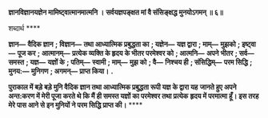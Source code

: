 **ज्ञानविज्ञानयज्ञेन मामिष्ट्वात्मानमात्मनि ।** **सर्वयज्ञपङ्क्षत मां वै संसिङ्क्षद्ध मुनयोऽगमन् ॥ ६॥** 

शब्दार्थ **** 

**ज्ञान—** **वैदिक ज्ञान** **; विज्ञान—** **तथा आध्यात्मिक प्रबुद्धता का** **; यज्ञेन—** **यज्ञ द्वारा** **; माम्—** **मुझको** **; इष्ट्वा—** **पूज कर** **; आत्मानम्—** **प्रत्येक व्यक्ति के हृदय के भीतर परमेश्वर को** **; आत्मनि—** **अपने भीतर** **; सर्व—** **समस्त** **; यज्ञ—** **यज्ञों के** **; पतिम्—** **स्वामी** **; माम्—** **मुझ को** **; वै—** **निश्चय ही** **; संसिद्धिम्—** **परम सिद्धि** **; मुनय:—** **मुनिगण** **; अगमन्—** **प्राप्त किया।** **.** 

**पुराकाल में बड़े बड़े मुनि वैदिक ज्ञान तथा आध्यात्मिक प्रबुद्धता रूपी यज्ञ के द्वारा यह** **जानते हुए अपने अन्त:करण में मेरी पूजा करते थे कि मैं ही समस्त यज्ञों का परमेश्वर तथा प्रत्येक** **हृदय में परमात्मा हूँ। इस तरह मेरे पास आने से इन मुनियों ने परम सिद्धि प्राप्त की।** **** 